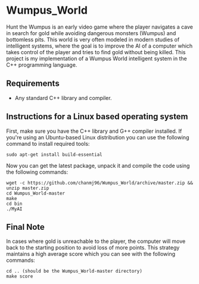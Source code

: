 Wumpus_World
==============

Hunt the Wumpus is an early video game where the player navigates a cave in search for gold while avoiding dangerous monsters (Wumpus) and bottomless pits. This world is very often modeled in modern studies of intelligent systems, where the goal is to improve the AI of a computer which takes control of the player and tries to find gold without being killed. This project is my implementation of a Wumpus World intelligent system in the C++ programming language.

Requirements
------------

* Any standard C++ library and compiler.

Instructions for a Linux based operating system
----------------------------------------------

First, make sure you have the C++ library and G++ compiler installed. If you're using an Ubuntu-based Linux distribution you can use the following command to install required tools:

    sudo apt-get install build-essential

Now you can get the latest package, unpack it and compile the code using the following commands:

    wget -c https://github.com/chanmj96/Wumpus_World/archive/master.zip && unzip master.zip
    cd Wumpus_World-master
    make
    cd bin
    ./MyAI


Final Note
----------
In cases where gold is unreachable to the player, the computer will move back to the starting position to avoid loss of more points. This strategy maintains a high average score which you can see with the following commands:
    
    cd .. (should be the Wumpus_World-master directory)
    make score
